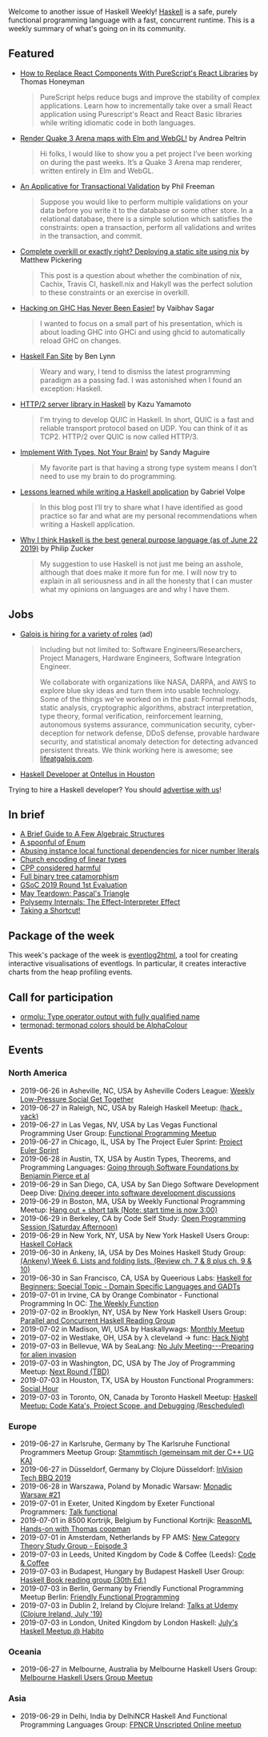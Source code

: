 Welcome to another issue of Haskell Weekly!
[Haskell](https://www.haskell.org) is a safe, purely functional programming language with a fast, concurrent runtime.
This is a weekly summary of what's going on in its community.

## Featured

-   [How to Replace React Components With PureScript's React Libraries](https://thomashoneyman.com/articles/replace-react-components-with-purescript/) by Thomas Honeyman

    >  PureScript helps reduce bugs and improve the stability of complex applications. Learn how to incrementally take over a small React application using Purescript's React and React Basic libraries while writing idiomatic code in both languages.

-   [Render Quake 3 Arena maps with Elm and WebGL!](https://discourse.elm-lang.org/t/render-quake-3-arena-maps-with-elm-and-webgl/3820) by Andrea Peltrin

    > Hi folks, I would like to show you a pet project I’ve been working on during the past weeks. It’s a Quake 3 Arena map renderer, written entirely in Elm and WebGL.

-   [An Applicative for Transactional Validation](https://www.lumi.dev/blog/an-applicative-for-transactional-validation) by Phil Freeman

    > Suppose you would like to perform multiple validations on your data before you write it to the database or some other store. In a relational database, there is a simple solution which satisfies the constraints: open a transaction, perform all validations and writes in the transaction, and commit.

-   [Complete overkill or exactly right? Deploying a static site using nix](https://mpickering.github.io/posts/2019-06-24-overkill-or-not.html) by Matthew Pickering

    > This post is a question about whether the combination of nix, Cachix, Travis CI, haskell.nix and Hakyll was the perfect solution to these constraints or an exercise in overkill.

-   [Hacking on GHC Has Never Been Easier!](https://vaibhavsagar.com/blog/2019/06/22/easy-ghc-hacking/index.html) by Vaibhav Sagar

    > I wanted to focus on a small part of his presentation, which is about loading GHC into GHCi and using ghcid to automatically reload GHC on changes.

-   [Haskell Fan Site](http://www-cs-students.stanford.edu/~blynn/haskell/) by Ben Lynn

    > Weary and wary, I tend to dismiss the latest programming paradigm as a passing fad. I was astonished when I found an exception: Haskell.

-   [HTTP/2 server library in Haskell](https://kazu-yamamoto.hatenablog.jp/entry/2019/06/21/124224) by Kazu Yamamoto

    > I'm trying to develop QUIC in Haskell. In short, QUIC is a fast and reliable transport protocol based on UDP. You can think of it as TCP2. HTTP/2 over QUIC is now called HTTP/3.

-   [Implement With Types, Not Your Brain!](https://reasonablypolymorphic.com/blog/typeholes/index.html) by Sandy Maguire

    > My favorite part is that having a strong type system means I don’t need to use my brain to do programming.

-   [Lessons learned while writing a Haskell application](https://gvolpe.github.io/blog/lessons-learned-while-writing-a-haskell-app/) by Gabriel Volpe

    > In this blog post I’ll try to share what I have identified as good practice so far and what are my personal recommendations when writing a Haskell application.

-   [Why I think Haskell is the best general purpose language (as of June 22 2019)](http://www.philipzucker.com/why-i-as-of-june-22-2019-think-haskell-is-the-best-general-purpose-language-as-of-june-22-2019/) by Philip Zucker

    > My suggestion to use Haskell is not just me being an asshole, although that does make it more fun for me. I will now try to explain in all seriousness and in all the honesty that I can muster what my opinions on languages are and why I have them.

## Jobs

<!-- keep through July 18 -->
-   [Galois is hiring for a variety of roles](https://galois.com/careers/) (ad)

    > Including but not limited to: Software Engineers/Researchers, Project Managers, Hardware Engineers, Software Integration Engineer.
    >
    > We collaborate with organizations like NASA, DARPA, and AWS to explore blue sky ideas and turn them into usable technology. Some of the things we've worked on in the past: Formal methods, static analysis, cryptographic algorithms, abstract interpretation, type theory, formal verification, reinforcement learning, autonomous systems assurance, communication security, cyber-deception for network defense, DDoS defense, provable hardware security, and statistical anomaly detection for detecting advanced persistent threats. We think working here is awesome; see [lifeatgalois.com](https://lifeatgalois.com).

-   [Haskell Developer at Ontellus in Houston](https://www.linkedin.com/jobs/view/1313948755)

Trying to hire a Haskell developer?
You should [advertise with us](https://haskellweekly.news/advertising.html)!

## In brief

-   [A Brief Guide to A Few Algebraic Structures](https://argumatronic.com//posts/2019-06-21-algebra-cheatsheet.html)
-   [A spoonful of Enum](https://typeclasses.com/news/2019-06-spoonful-of-enum)
-   [Abusing instance local functional dependencies for nicer number literals](https://bitemyapp.com/blog/instance-local-fundeps/)
-   [Church encoding of linear types](https://oleg.fi/gists/posts/2019-06-26-linear-church-encodings.html)
-   [CPP considered harmful](https://www.tweag.io/posts/2019-06-27-cpp-considered-harmful.html)
-   [Full binary tree catamorphism](https://blog.ploeh.dk/2019/06/24/full-binary-tree-catamorphism/)
-   [GSoC 2019 Round 1st Evaluation](https://sighingnow.github.io/%E7%BC%96%E7%A8%8B%E8%AF%AD%E8%A8%80/gsoc_round_1st_evaluation.html)
-   [May Teardown: Pascal's Triangle](https://badcode.rocks/2019/172/may-teardown-pascals-triangle/)
-   [Polysemy Internals: The Effect-Interpreter Effect](https://reasonablypolymorphic.com/blog/tactics/)
-   [Taking a Shortcut!](https://mmhaskell.com/blog/2019/6/24/taking-a-shortcut)

## Package of the week

This week's package of the week is [eventlog2html](https://mpickering.github.io/eventlog2html/), a tool for creating interactive visualisations of eventlogs. In particular, it creates interactive charts from the heap profiling events.

## Call for participation

-   [ormolu: Type operator output with fully qualified name](https://github.com/tweag/ormolu/issues/126)
-   [termonad: termonad colors should be AlphaColour](https://github.com/cdepillabout/termonad/issues/112)

## Events

### North America

- 2019-06-26 in Asheville, NC, USA by Asheville Coders League: [Weekly Low-Pressure Social Get Together](https://www.meetup.com/Asheville-Coders-League/events/hplqsqyzjbjc/)
- 2019-06-27 in Raleigh, NC, USA by Raleigh Haskell Meetup: [(hack . yack)](https://www.meetup.com/Raleigh-Haskell-Meetup/events/nsfsnqyzjbkc/)
- 2019-06-27 in Las Vegas, NV, USA by Las Vegas Functional Programming User Group: [Functional Programming Meetup](https://www.meetup.com/las-vegas-functional-programming/events/jkznkqyzjbkc/)
- 2019-06-27 in Chicago, IL, USA by The Project Euler Sprint: [Project Euler Sprint](https://www.meetup.com/Project-Euler-Sprint/events/ngwzxmyzjbkc/)
- 2019-06-28 in Austin, TX, USA by Austin Types, Theorems, and Programming Languages: [Going through Software Foundations by Benjamin Pierce et al](https://www.meetup.com/Austin-Types-Theorems-and-Programming-Languages/events/jfkqlnyzjblc/)
- 2019-06-29 in San Diego, CA, USA by San Diego Software Development Deep Dive: [Diving deeper into software development discussions ](https://www.meetup.com/San-Diego-Software-Development-Deep-Dive/events/qcjdcryzjbmc/)
- 2019-06-29 in Boston, MA, USA by Weekly Functional Programming Meetup: [Hang out + short talk (Note: start time is now 3:00)](https://www.meetup.com/Weekly-Functional-Programming-Meetup/events/cfgmcryzjbmc/)
- 2019-06-29 in Berkeley, CA by Code Self Study: [Open Programming Session (Saturday Afternoon)](https://www.meetup.com/codeselfstudy/events/dkwpzpyzjbmc/)
- 2019-06-29 in New York, NY, USA by New York Haskell Users Group: [Haskell CoHack](https://www.meetup.com/NY-Haskell/events/261262245/)
- 2019-06-30 in Ankeny, IA, USA by Des Moines Haskell Study Group: [(Ankeny) Week 6. Lists and folding lists. (Review ch. 7 & 8 plus ch. 9 & 10)](https://www.meetup.com/Des-Moines-Haskell-Study-Group/events/nkqvzqyzjbfc/)
- 2019-06-30 in San Francisco, CA, USA by Queerious Labs: [Haskell for Beginners: Special Topic - Domain Specific Languages and GADTs](https://www.meetup.com/QueeriousLabs/events/262350385/)
- 2019-07-01 in Irvine, CA by Orange Combinator - Functional Programming In OC: [The Weekly Function](https://www.meetup.com/orange-combinator/events/wnrhbryzkbcb/)
- 2019-07-02 in Brooklyn, NY, USA by New York Haskell Users Group: [Parallel and Concurrent Haskell Reading Group](https://www.meetup.com/NY-Haskell/events/shmktqyzkbdb/)
- 2019-07-02 in Madison, WI, USA by Haskallywags: [Monthly Meetup](https://www.meetup.com/Haskallywags/events/262594030/)
- 2019-07-02 in Westlake, OH, USA by λ cleveland -> func: [Hack Night](https://www.meetup.com/%CE%BB-cleveland-func/events/nvqwsqyzkbdb/)
- 2019-07-03 in Bellevue, WA by SeaLang: [No July Meeting---Preparing for alien invasion](https://www.meetup.com/SeaLang/events/261372993/)
- 2019-07-03 in Washington, DC, USA by The Joy of Programming Meetup: [Next Round (TBD)](https://www.meetup.com/Joy-of-Programming-DC/events/xpnxbpyzkbfb/)
- 2019-07-03 in Houston, TX, USA by Houston Functional Programmers: [Social Hour](https://www.meetup.com/Houston-Functional-Programmers/events/bhfpzqyzkbfb/)
- 2019-07-03 in Toronto, ON, Canada by Toronto Haskell Meetup: [Haskell Meetup: Code Kata's, Project Scope, and Debugging (Rescheduled)](https://www.meetup.com/meetup-group-evRITRtT/events/262398337/)

### Europe

- 2019-06-27 in Karlsruhe, Germany by The Karlsruhe Functional Programmers Meetup Group: [Stammtisch (gemeinsam mit der C++ UG KA)](https://www.meetup.com/The-Karlsruhe-Functional-Programmers-Meetup-Group/events/wlkqmqyzjbkc/)
- 2019-06-27 in Düsseldorf, Germany by Clojure Düsseldorf: [InVision Tech BBQ 2019](https://www.meetup.com/Clojure-Duesseldorf/events/261859725/)
- 2019-06-28 in Warszawa, Poland by Monadic Warsaw: [Monadic Warsaw #21](https://www.meetup.com/Monadic-Warsaw/events/261702203/)
- 2019-07-01 in Exeter, United Kingdom by Exeter Functional Programmers: [Talk functional](https://www.meetup.com/Exeter-Functional-Programmers/events/nxxtmqyzkbcb/)
- 2019-07-01 in 8500 Kortrijk, Belgium by Functional Kortrijk: [ReasonML Hands-on with Thomas coopman](https://www.meetup.com/functional-kortrijk/events/261038553/)
- 2019-07-01 in Amsterdam, Netherlands by FP AMS: [New Category Theory Study Group - Episode 3](https://www.meetup.com/fp-ams/events/262150430/)
- 2019-07-03 in Leeds, United Kingdom by Code & Coffee (Leeds): [Code & Coffee](https://www.meetup.com/Code-Coffee-Leeds/events/lbrrtlyzkbfb/)
- 2019-07-03 in Budapest, Hungary by Budapest Haskell User Group: [Haskell Book reading group (30th Ed.)](https://www.meetup.com/Bp-HUG/events/262413764/)
- 2019-07-03 in Berlin, Germany by Friendly Functional Programming Meetup Berlin: [Friendly Functional Programming](https://www.meetup.com/Friendly-Functional-Programming-Meetup-Berlin/events/wtnkmqyzkbfb/)
- 2019-07-03 in Dublin 2, Ireland by Clojure Ireland: [Talks at Udemy (Clojure Ireland, July '19)](https://www.meetup.com/Clojure-Ireland/events/262123686/)
- 2019-07-03 in London, United Kingdom by London Haskell: [July's Haskell Meetup @ Habito](https://www.meetup.com/London-Haskell/events/262225310/)

### Oceania

- 2019-06-27 in Melbourne, Australia by Melbourne Haskell Users Group: [Melbourne Haskell Users Group Meetup](https://www.meetup.com/Melbourne-Haskell-Users-Group/events/qfptslyzjbkc/)

### Asia

- 2019-06-29 in Delhi, India by DelhiNCR Haskell And Functional Programming Languages Group: [FPNCR Unscripted Online meetup](https://www.meetup.com/DelhiNCR-Haskell-And-Functional-Programming-Languages-Group/events/btlxsqyzjbmc/)
